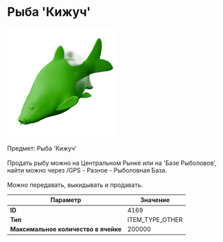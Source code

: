 # Рыба 'Кижуч'

![Item Image](../img/4169.webp?raw=true)

Предмет: Рыба 'Кижуч'<br><br>Продать рыбу можно на Центральном Рынке или на 'Базе Рыболовов', <br>найти можно через /GPS - Разное - Рыболовная База.<br><br>Можно передавать, выкидывать и продавать.


| Параметр | Значение |
|----------|----------|
| **ID** | 4169 |
| **Тип** | ITEM_TYPE_OTHER |
| **Максимальное количество в ячейке** | 200000 |


